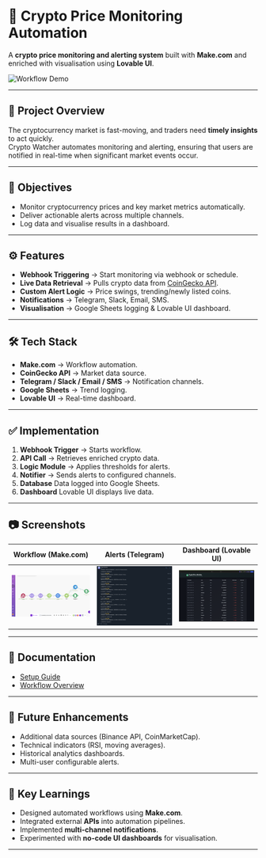 # 🚀 Crypto Price Monitoring Automation

A **crypto price monitoring and alerting system** built with **Make.com** and enriched with visualisation using **Lovable UI**.  

![Workflow Demo](crypto_alert.gif)  

---

## 🔎 Project Overview  

The cryptocurrency market is fast-moving, and traders need **timely insights** to act quickly.  
Crypto Watcher automates monitoring and alerting, ensuring that users are notified in real-time when significant market events occur.  

---

## 🎯 Objectives  

- Monitor cryptocurrency prices and key market metrics automatically.  
- Deliver actionable alerts across multiple channels.  
- Log data and visualise results in a dashboard.  

---

## ⚙️ Features  

- **Webhook Triggering** → Start monitoring via webhook or schedule.  
- **Live Data Retrieval** → Pulls crypto data from [CoinGecko API](https://www.coingecko.com/en/api).  
- **Custom Alert Logic** → Price swings, trending/newly listed coins.  
- **Notifications** → Telegram, Slack, Email, SMS.  
- **Visualisation** → Google Sheets logging & Lovable UI dashboard.  

---

## 🛠️ Tech Stack  

- **Make.com** → Workflow automation.  
- **CoinGecko API** → Market data source.  
- **Telegram / Slack / Email / SMS** → Notification channels.  
- **Google Sheets** → Trend logging.  
- **Lovable UI** → Real-time dashboard.  

---

## ✅ Implementation  

1. **Webhook Trigger** → Starts workflow.  
2. **API Call** → Retrieves enriched crypto data.  
3. **Logic Module** → Applies thresholds for alerts.  
4. **Notifier** → Sends alerts to configured channels.  
5. **Database** Data logged into Google Sheets.  
6. **Dashboard** Lovable UI displays live data.  

---

## 📷 Screenshots  

| Workflow (Make.com) | Alerts (Telegram) | Dashboard (Lovable UI) |
|---------------------|--------------------|-------------------------|
| ![](make_interface.png) | ![](telegram_interface.png) | ![](lovable_interface.png) |  

---

## 📄 Documentation  

- [Setup Guide](docs/setup.md)  
- [Workflow Overview](docs/workflow-overview.md)  

---

## 🚧 Future Enhancements  

- Additional data sources (Binance API, CoinMarketCap).  
- Technical indicators (RSI, moving averages).  
- Historical analytics dashboards.  
- Multi-user configurable alerts.  

---

## 📌 Key Learnings  

- Designed automated workflows using **Make.com**.  
- Integrated external **APIs** into automation pipelines.  
- Implemented **multi-channel notifications**.  
- Experimented with **no-code UI dashboards** for visualisation.  

---
